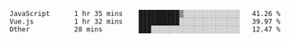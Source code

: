 
<!--
**xy406043/xy406043** is a ✨ _special_ ✨ repository because its `README.md` (this file) appears on your GitHub profile.

Here are some ideas to get you started:

- 🔭 I’m currently working on ...
- 🌱 I’m currently learning ...
- 👯 I’m looking to collaborate on ...
- 🤔 I’m looking for help with ...
- 💬 Ask me about ...
- 📫 How to reach me: ...
- 😄 Pronouns: ...
- ⚡ Fun fact: ...
-->

<!--START_SECTION:waka-->

```text
JavaScript      1 hr 35 mins    ██████████▒░░░░░░░░░░░░░░   41.26 %
Vue.js          1 hr 32 mins    ██████████░░░░░░░░░░░░░░░   39.97 %
Other           28 mins         ███░░░░░░░░░░░░░░░░░░░░░░   12.47 %
```

<!--END_SECTION:waka-->
